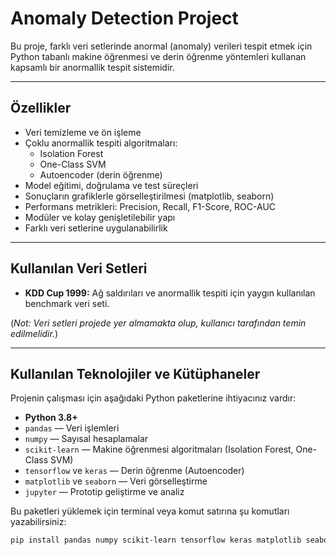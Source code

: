 # Anomaly Detection Project

Bu proje, farklı veri setlerinde anormal (anomaly) verileri tespit etmek için Python tabanlı makine öğrenmesi ve derin öğrenme yöntemleri kullanan kapsamlı bir anormallik tespit sistemidir.

---

## Özellikler

- Veri temizleme ve ön işleme  
- Çoklu anormallik tespiti algoritmaları:
  - Isolation Forest  
  - One-Class SVM  
  - Autoencoder (derin öğrenme)  
- Model eğitimi, doğrulama ve test süreçleri  
- Sonuçların grafiklerle görselleştirilmesi (matplotlib, seaborn)  
- Performans metrikleri: Precision, Recall, F1-Score, ROC-AUC  
- Modüler ve kolay genişletilebilir yapı  
- Farklı veri setlerine uygulanabilirlik  

---

## Kullanılan Veri Setleri

- **KDD Cup 1999:** Ağ saldırıları ve anormallik tespiti için yaygın kullanılan benchmark veri seti.  


(*Not: Veri setleri projede yer almamakta olup, kullanıcı tarafından temin edilmelidir.*)

---

## Kullanılan Teknolojiler ve Kütüphaneler

Projenin çalışması için aşağıdaki Python paketlerine ihtiyacınız vardır:

- **Python 3.8+**  
- `pandas` — Veri işlemleri  
- `numpy` — Sayısal hesaplamalar  
- `scikit-learn` — Makine öğrenmesi algoritmaları (Isolation Forest, One-Class SVM)  
- `tensorflow` ve `keras` — Derin öğrenme (Autoencoder)  
- `matplotlib` ve `seaborn` — Veri görselleştirme  
- `jupyter` — Prototip geliştirme ve analiz  

Bu paketleri yüklemek için terminal veya komut satırına şu komutları yazabilirsiniz:

```bash
pip install pandas numpy scikit-learn tensorflow keras matplotlib seaborn jupyter
